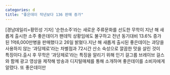 ```yaml
---
categories: d
title: "좋은데이 작년보다 136 판매 증가"
---
```

[경남데일리=황민성 기자] ‘순한소주’라는 새로운 주류문화를 선도한 무학이 지난 해 새롭게 출시한 소주 좋은데이가 팬데믹 상황임에도 불구하고 전년 동기대비 13.6% 증가된 1억6,000만병을 판매했다고 26일 밝혔다.지난 해 새롭게 출시된 좋은데이는 과당을 사용하지 않는 ‘과당제로’라는 차별점과 72시간 산소 숙성으로 깔끔한 맛을 살린 것이 특징이다.출시 후 무학은 ‘과당제로’라는 특징을 알리기 위해 인기 걸그룹 브레이브 걸스와 함께 광고 영상을 제작해 방송과 디지털매체를 통해 소개하며 좋은데이를 소비자에게 알렸다. 또 좋은데이만